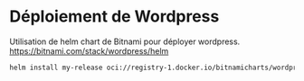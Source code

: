 # Déploiement de Wordpress

Utilisation de helm chart de Bitnami pour déployer wordpress.
https://bitnami.com/stack/wordpress/helm

```sh
helm install my-release oci://registry-1.docker.io/bitnamicharts/wordpress -f values.yaml --namespace koden
```